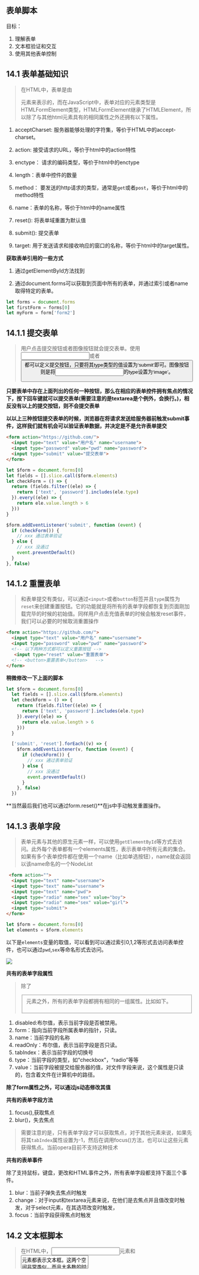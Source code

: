 ## 表单脚本

目标：

1. 理解表单
2. 文本框验证和交互
3. 使用其他表单控制

## 14.1 表单基础知识

> 在HTML中，表单是由<form>元素来表示的，而在JavaScript中，表单对应的元素类型是HTMLFormElement类型，HTMLFormElement继承了HTMLElement，所以除了与其他html元素具有的相同属性之外还拥有以下属性。

1. acceptCharset: 服务器能够处理的字符集，等价于HTML中的accept-charset。

2. action: 接受请求的URL，等价于html中的action特性

3. enctype： 请求的编码类型，等价于html中的enctype

4. length：表单中控件的数量

5. method： 要发送的http请求的类型，通常是`get`或者`post`，等价于html中的method特性

6. name：表单的名称，等价于html中的name属性

7. reset(): 将表单域重置为默认值

8. submit(): 提交表单

9. target: 用于发送请求和接收响应的窗口的名称，等价于html中的target属性。

**获取表单引用的一些方式**

1. 通过getElementById方法找到

2. 通过document.forms可以获取到页面中所有的表单，并通过索引或者name取得特定的表单。

``` javascript
let forms = document.forms
let firstForm = forms[0]
let myForm = form['form2']

```

## 14.1.1 提交表单

> 用户点击提交按钮或者图像按钮就会提交表单。使用<input>或者<button>都可以定义提交按钮，只要将其type类型的值设置为‘submit’即可。图像按钮则是将<input>的type设置为‘image’。

**只要表单中存在上面列出的任何一种按钮，那么在相应的表单控件拥有焦点的情况下，按下回车键就可以提交表单(需要注意的是textarea是个例外，会换行。)，相反没有以上的提交按钮，则不会提交表单**

**以以上三种按钮提交表单的时候，浏览器在将请求发送给服务器前触发submit事件，这样我们就有机会可以验证表单数据，并决定是不是允许表单提交**

``` html
<form action="https://github.com/">
  <input type="text" value="用户名" name="username">
  <input type="password" value="pwd" name="password">
  <input type="submit" value="提交表单"> 
</form>

```

``` javascript
let $form = document.forms[0]
let fields = [].slice.call($form.elements)
let checkForm = () => {
  return (fields.filter((ele) => {
    return ['text', 'password'].includes(ele.type)
  }).every((ele) => {
    return ele.value.length > 6
  }))
}

$form.addEventListener('submit', function (event) {
  if (checkForm()) {
    // xxx 通过表单验证
  } else {
    // xxx 没通过
    event.preventDefault()
  }
}, false)

```

## 14.1.2 重置表单

> 和表单提交有类似，可以通过`<input>`或者`button`标签并且`type`属性为`reset`来创建重置按钮。它的功能就是将所有的表单字段都恢复到页面刚加载完毕的时候的初始值。同样用户点击充值表单的时候会触发reset事件，我们可以必要的时候取消重置操作

``` html
<form action="https://github.com/">
  <input type="text" value="用户名" name="username">
  <input type="password" value="pwd" name="password">
  <!-- 以下两种方式都可以定义重置按钮 -->
   <input type="reset" value="重置表单">  
  <!-- <button>重置表单</button>   -->
</form>

```

**稍微修改一下上面的脚本**

```  javascript
let $form = document.forms[0]
  let fields = [].slice.call($form.elements)
  let checkForm = () => {
    return (fields.filter((ele) => {
      return ['text', 'password'].includes(ele.type)
    }).every((ele) => {
      return ele.value.length > 6
    }))
  }

  ['submit', 'reset'].forEach((v) => {
    $form.addEventListener(v, function (event) {
      if (checkForm()) {
        // xxx 通过表单验证
      } else {
        // xxx 没通过
        event.preventDefault()
      }
    }, false)
  })

```
**当然最后我们也可以通过form.reset()**在js中手动触发重置操作。

## 14.1.3 表单字段

> 表单元素与其他的原生元素一样，可以使用`getElementById`等方式去访问。此外每个表单都有一个elements属性，表示表单中所有元素的集合。如果有多个表单控件都在使用一个name（比如单选按钮），name就会返回以该name命名的一个NodeList

``` html
 <form action="">
  <input type="text" name="username">
  <input type="text" name="username">
  <input type="text" name="pwd">
  <input type="radio" name="sex" value="boy">
  <input type="radio" name="sex" value="girl">
  <input type="submit">
</form>

```

``` javascript
let $form = document.forms[0]
let elements = $form.elements

```
以下是`elements`变量的取值，可以看到可以通过索引0,1,2等形式去访问表单控件，也可以通过`pwd`,`sex`等命名形式去访问。

![](http://odssgnnpf.bkt.clouddn.com/QQ20170902-170740@2x.png)

**共有的表单字段属性**

> 除了<fieldset>元素之外，所有的表单字段都拥有相同的一组属性。比如如下。

1. disabled:布尔值，表示当前字段是否被禁用。
2. form：指向当前字段所属表单的指针，只读。
3. name：当前字段的名称
4. readOnly：布尔值，表示当前字段是否只读。
5. tabIndex：表示当前字段的切换号
6. type：当前字段的类型，如“checkbox”，“radio”等等
7. value：当前字段被提交给服务器的值，对文件字段来说，这个属性是只读的，包含着文件在计算机中的路径。

**除了form属性之外，可以通过js动态修改其值**

**共有的表单字段方法**

1. focus(),获取焦点
2. blur()，失去焦点

> 需要注意的是，只有表单字段才可以获取焦点，对于其他元素来说，如果先将其`tabIndex`属性设置为-1，然后在调用focus()方法，也可以让这些元素获得焦点。当前opera目前不支持这种技术

**共有的表单事件**

除了支持鼠标，键盘，更改和HTML事件之外，所有表单字段都支持下面三个事件。

1. blur：当前子弹失去焦点时触发
2. change：对于input和textarea元素来说，在他们是去焦点并且值改变时触发，对于select元素，在其选项改变时触发，
3. focus：当前字段获得焦点时触发

## 14.2 文本框脚本

> 在HTML中，<input>元素和<textarea>元素都表示文本框。这两个空间非常类似，而且大多数的时候行为也差不多，不过还是有一些差别。

1. 对于input元素来说可以通过`size`特性来设置能够显示的字符数，通过value特性，可以设置初始值。，而`maxlength`则可以指定能够接受的最大字符数。如果要创建一个文本框，让他能够显示25个字符，单输入不能超过50个字符。可以用如下代码。

``` html

<input type="text" size="25" maxlength="50" value="initial value">

```

2. 但是对于<textarea>而言，元素始终会呈现为一个多行文本，要指定文本框的大小可以通过`rows`和`cols`,rows表示行数，cols表示列数。与<input>元素的区别在于其初始值需要放在<textarea>initial value<textarea>之间。并且不能指定最大字符数。

## 14.2.1 选择文本

> 上述两种文本框都支持select()方法，这个方法用于选择文本框中的所有文本，在调用select()方法时，大多数浏览器都会讲焦点设置到文本框中。

在文本框获取焦点时选择所有文本，可以让用户不必一个一个删除文本。

1. **select事件**

> 与`select()`方法对应的是select事件，在选择了文本框的文本时就会触发select事件。但是什么时候触发会因浏览器而异。在ie9+，Opera,FireFox，Chrome和Safari中，只有用户选择了文本而且释放了鼠标才会触发select事件。但是在ie8及更早的版本中只要用户选择了一个字母，不必释放鼠标，就会触发。当然在调用select()方法的时候也会触发该事件。

2. **获取选择的文本**

> 通过`selectionStart`和`selectionEnd`表示所选择的文本的范文（即文本选区的开头和结尾的偏移量），就可以知道用户到底选择了啥。

``` javascript

$area.addEventListener('select', (e) => {
  console.log($area.value.substring($area.selectionStart, $area.selectionEnd))
}, false)


```

当然该方式是有兼容问题的，

3. **选择部分文本**

> HTML5中为选择文本框中的部分文本提供了解决方法，即`setSelectionRange`方法，接收两个参数，要选择地第一个和最后一个字符之后的字符的索引。

## 14.2.2 过滤输入

> 我们经常会要求用户在文本框中输入特定格式的数据，比如必须匹配某种模式，我们可以综合运用事件和DOM手段，来将普通的文本框转化成能够理解用户输入数据的功能控件。

1. 屏蔽字符

> 有时候我们需要用户输入的文本中不包含某些字符，这个时候可以给`keypress`事件，阻止这个事件的默认行为来屏蔽此类字符。甚至在某些极端的情况下可以屏蔽掉所有操作。

``` javascript
$keyPress.addEventListener('keypress', (e) => {
  e.preventDefault()
}, false)

```

3. 操作剪切板

> IE是第一个支持与剪切板相关事件，以及通过js访问剪切板数据的浏览器。后来html5也把剪切板事件纳入了规范，下面是6个剪切板事件。

1. beforecopy: 在发生复制操作前触发
2. copy：在发生复制操作时触发
3. beforecut：在发生剪切操作前触发
4. cut：在发生剪切操作时触发
5. beforepaste：在发生粘贴操作前触发
6. paste：在发生粘贴操作时触发

``` html

<div class="box">
  <input type="text" class="paste-input">
</div>

```

``` javascript
let $pasteInput = document.querySelector('.paste-input')

let getClipboardData = (e) => {
  let clipboardData = (e || event).clipboardData

  return clipboardData.getData('text')
}
let setClipboardData = (e, val) => {
  let params = e.clipboardData ? 'text/plain' : 'text'
  let clipboardData = (e || event).clipboardData

  clipboardData.setData(params, val)
}

$pasteInput.addEventListener('paste', (e) => {
  let data = getClipboardData(e)
  console.log('paste===', data)
}, false)

```

**拿到的兼容事件对象上有一个clipboardData属性，这个对象有三个方法，分别是getData，setData和clearData。用于从剪切板中取得数据，他接收一个参数，即要取得的数据的格式，在ie中，有两种数据格式：‘text’和‘url’，在firefox和safari中的setData方法不能识别‘text’类型，这两个浏览器在成功将文本放到剪切板中后，都会返回true，否则返回false**

## 14.2.3 自动切换焦点

> 使用js可以从多个方面增强表单的易用性，其中，最常见的一种方式就是在用户填写完当前字段的时候，自动将焦点切换到下一个字段。通常在自动切换焦点之前，必须知道用户已经输入了既定的长度的数据（比如电话号码）。

``` html

<form action="" name="form1">
  <input type="text" name="tel1" maxlength="3">
  <input type="text" name="tel2" maxlength="4">
  <input type="text" name="tel3" maxlength="5">
</form>

```

``` javascript
let $form = document.forms['form1']

let getNextInput = (e) => {
  let target = (e || event).target
  let maxLength = target.maxLength
  let val = target.value
  let name = target.name
  let len = name.length
  let nextInputIndex = Number(name[name.length - 1]) + 1
  let prefix

  if (val.length === maxLength) {
    prefix = name.slice(0, len - 1)
    name = `${prefix}${nextInputIndex}`
    return $form.elements[name]
  }
}


$form.addEventListener('keyup', (e) => {
  let $nextInput = getNextInput(e)
  
  if ($nextInput) {
    $nextInput.focus()
  }
}, false)

```

## 14.4 表单序列化

> 在浏览器中提交表单之前，浏览器是怎样将数据发送给服务器的,如下说明。

1. 对表单字段的名称和值进行URL(encodeURIComponent())编码,并使用(&)进行分割
2. 不发送禁用的表单字段
3. 只发送勾选的复选框和单选按钮
4. 不发送type为`reset`和`button`的按钮
5. 多选框中每个选中的值单独一个条目
6. 在单击提交按钮提交表单的情况下，也会发送提交按钮；否则不会发送，也包括type为image的input元素
7. `<select>`元素的值就是选中的 `<option>`元素的value值，如果`<option>`元素没有value特性则是`<option>`的文本值

**放一张常见的表单提交的GET方式各个字段的截图**


![放一张常见的表单提交的POST方式各个字段的截图](http://odssgnnpf.bkt.clouddn.com/%E8%A1%A8%E5%8D%95%E6%8F%90%E4%BA%A4%E6%96%B9%E5%BC%8Fget.png)


**放一张常见的表单提交的POST方式各个字段的截图**


![放一张常见的表单提交的POST方式各个字段的截图](http://odssgnnpf.bkt.clouddn.com/%E8%A1%A8%E5%8D%95%E6%8F%90%E4%BA%A4%E6%96%B9%E5%BC%8F.png)

有以上知识点即可以回到第21章继续Ajax相关